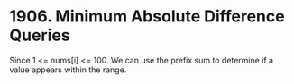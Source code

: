 # 1906. Minimum Absolute Difference Queries
Since 1 <= nums[i] <= 100. We can use the prefix sum to determine if a value appears within the range.  